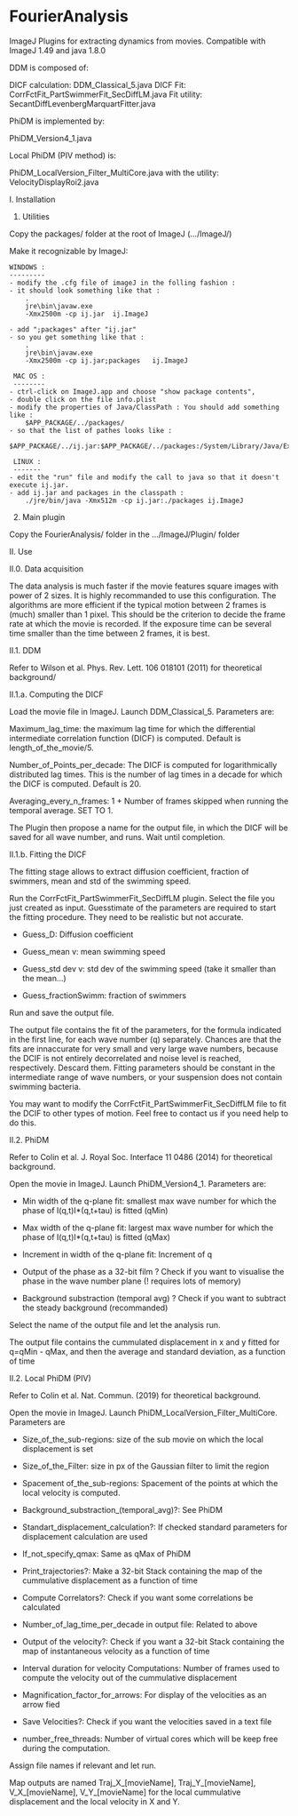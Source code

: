 # FourierAnalysis

ImageJ Plugins for extracting dynamics from movies. Compatible with ImageJ 1.49 and java 1.8.0

DDM is composed of:

DICF calculation: DDM_Classical_5.java
DICF Fit: CorrFctFit_PartSwimmerFit_SecDiffLM.java
Fit utility: SecantDiffLevenbergMarquartFitter.java

PhiDM is implemented by: 

PhiDM_Version4_1.java

Local PhiDM (PIV method) is:

PhiDM_LocalVersion_Filter_MultiCore.java
with the utility: VelocityDisplayRoi2.java

I. Installation

1. Utilities

Copy the packages/ folder at the root of ImageJ (.../ImageJ/)

Make it recognizable by ImageJ:

    WINDOWS :
    ---------
	- modify the .cfg file of imageJ in the folling fashion :
	- it should look something like that :
		.
		jre\bin\javaw.exe
		-Xmx2500m -cp ij.jar  ij.ImageJ

	- add ";packages" after "ij.jar"
	- so you get something like that :
		.
		jre\bin\javaw.exe
		-Xmx2500m -cp ij.jar;packages   ij.ImageJ

     MAC OS :
     --------
	- ctrl-click on ImageJ.app and choose "show package contents", 
	- double click on the file info.plist
	- modify the properties of Java/ClassPath : You should add something like : 
		$APP_PACKAGE/../packages/
	- so that the list of pathes looks like : 
		$APP_PACKAGE/../ij.jar:$APP_PACKAGE/../packages:/System/Library/Java/Extensions/QTJava.jar 

     LINUX :
     ------- 
	- edit the "run" file and modify the call to java so that it doesn't execute ij.jar. 
	- add ij.jar and packages in the classpath : 
		./jre/bin/java -Xmx512m -cp ij.jar:./packages ij.ImageJ

2. Main plugin

Copy the FourierAnalysis/ folder in the .../ImageJ/Plugin/ folder 

II. Use

II.0. Data acquisition

The data analysis is much faster if the movie features square images with power of 2 sizes. It is highly recommanded to use this 
configuration. The algorithms are more efficient if the typical motion between 2 frames is (much) smaller than 1 pixel. This
should be the criterion to decide the frame rate at which the movie is recorded. If the exposure time can be several time smaller than the time between 2 frames, it is best.

II.1. DDM 

Refer to Wilson et al. Phys. Rev. Lett. 106 018101 (2011) for theoretical background/

II.1.a. Computing the DICF

Load the movie file in ImageJ. Launch DDM_Classical_5. Parameters are:

Maximum_lag_time: the maximum lag time for which the differential intermediate correlation function (DICF) is computed. Default 
is length_of_the_movie/5.

Number_of_Points_per_decade: The DICF is computed for logarithmically distributed lag times. This is the number of lag times in a decade for which the DICF is computed. Default is 20.

Averaging_every_n_frames: 1 + Number of frames skipped when running the temporal average. SET TO 1.

The Plugin then propose a name for the output file, in which the DICF will be saved for all wave number, and runs. Wait until completion.  

II.1.b. Fitting the DICF

The fitting stage allows to extract diffusion coefficient, fraction of swimmers, mean and std of the swimming speed.

Run the CorrFctFit_PartSwimmerFit_SecDiffLM plugin. Select the file you just created as input. Guesstimate of the parameters are
required to start the fitting procedure. They need to be realistic but not accurate.

 - Guess_D: Diffusion coefficient 

 - Guess_mean v: mean swimming speed

 - Guess_std dev v: std dev of the swimming speed (take it smaller than the mean...)

 - Guess_fractionSwimm: fraction of swimmers

Run and save the output file.

The output file contains the fit of the parameters, for the formula indicated in the first line, for each wave number (q)
separately. Chances are that the fits are innaccurate for very small and very large wave numbers, because the DCIF is not 
entirely decorrelated and noise level is reached, respectively. Descard them. Fitting parameters should be constant in the 
intermediate range of wave numbers, or your suspension does not contain swimming bacteria.

You may want to modify the CorrFctFit_PartSwimmerFit_SecDiffLM file to fit the DCIF to other types of motion. Feel free to 
contact us if you need help to do this. 


II.2. PhiDM 

Refer to Colin et al. J. Royal Soc. Interface 11 0486 (2014) for theoretical background.

Open the movie in ImageJ. Launch PhiDM_Version4_1. Parameters are: 

- Min width of the q-plane fit: smallest max wave number for which the phase of I(q,t)I*(q,t+tau) is fitted (qMin) 

- Max width of the q-plane fit: largest max wave number for which the phase of I(q,t)I*(q,t+tau) is fitted  (qMax)

- Increment in width of the q-plane fit: Increment of q

- Output of the phase as a 32-bit film ? Check if you want to visualise the phase in the wave number plane (! requires lots of memory)

- Background substraction (temporal avg) ? Check if you want to subtract the steady background (recommanded)

Select the name of the output file and let the analysis run.

The output file contains the cummulated displacement in x and y fitted for q=qMin - qMax, and then the average and standard 
deviation, as a function of time


II.2. Local PhiDM (PIV)

Refer to Colin et al. Nat. Commun. (2019) for theoretical background.

Open the movie in ImageJ. Launch PhiDM_LocalVersion_Filter_MultiCore. Parameters are

- Size_of_the_sub-regions: size of the sub movie on which the local displacement is set 

- Size_of_the_Filter: size in px of the Gaussian filter to limit the region

- Spacement of_the_sub-regions: Spacement of the points at which the local velocity is computed.

- Background_substraction_(temporal_avg)?: See PhiDM

- Standart_displacement_calculation?: If checked standard parameters for displacement calculation are used 

- If_not_specify_qmax: Same as qMax of PhiDM

- Print_trajectories?: Make a 32-bit Stack containing the map of the cummulative displacement as a function of time 

- Compute Correlators?: Check if you want some correlations be calculated

- Number_of_lag_time_per_decade in output file: Related to above

- Output of the velocity?: Check if you want a 32-bit Stack containing the map of instantaneous velocity as a function of time 

- Interval duration for velocity Computations: Number of frames used to compute the velocity out of the cummulative displacement

- Magnification_factor_for_arrows: For display of the velocities as an arrow fied 

- Save Velocities?: Check if you want the velocities saved in a text file

- number_free_threads: Number of virtual cores which will be keep free during the computation.

Assign file names if relevant and let run.

Map outputs are named Traj_X_[movieName], Traj_Y_[movieName], V_X_[movieName], V_Y_[movieName] for the local cummulative 
displacement and the local velocity in X and Y.


